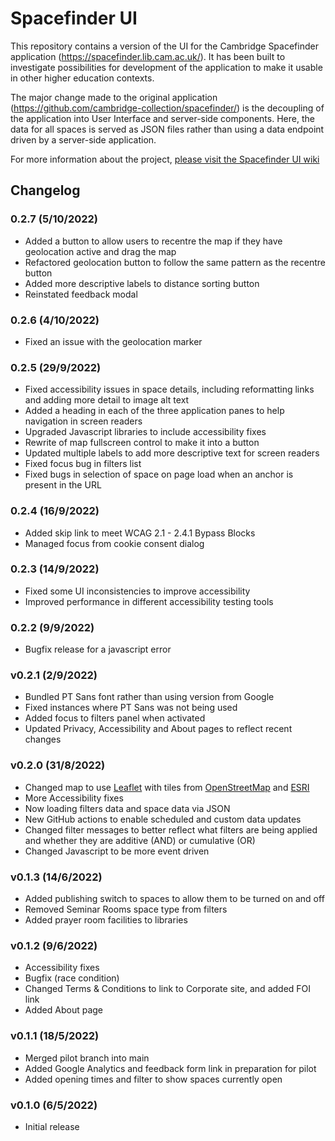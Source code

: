 Spacefinder UI
==============

This repository contains a version of the UI for the Cambridge Spacefinder application (https://spacefinder.lib.cam.ac.uk/). It has been built to investigate possibilities for development of the application to make it usable in other higher education contexts.

The major change made to the original application (https://github.com/cambridge-collection/spacefinder/) is the decoupling of the application into User Interface and server-side components. Here, the data for all spaces is served as JSON files rather than using a data endpoint driven by a server-side application.

For more information about the project, [please visit the Spacefinder UI wiki](https://github.com/uol-library/spacefinder-ui/wiki/)

Changelog
---------

### 0.2.7 (5/10/2022)

* Added a button to allow users to recentre the map if they have geolocation active and drag the map
* Refactored geolocation button to follow the same pattern as the recentre button
* Added more descriptive labels to distance sorting button
* Reinstated feedback modal

### 0.2.6 (4/10/2022)

* Fixed an issue with the geolocation marker

### 0.2.5 (29/9/2022)

* Fixed accessibility issues in space details, including reformatting links and adding more detail to image alt text
* Added a heading in each of the three application panes to help navigation in screen readers
* Upgraded Javascript libraries to include accessibility fixes
* Rewrite of map fullscreen control to make it into a button
* Updated multiple labels to add more descriptive text for screen readers
* Fixed focus bug in filters list
* Fixed bugs in selection of space on page load when an anchor is present in the URL

### 0.2.4 (16/9/2022)

* Added skip link to meet WCAG 2.1 - 2.4.1 Bypass Blocks
* Managed focus from cookie consent dialog

### 0.2.3 (14/9/2022)

* Fixed some UI inconsistencies to improve accessibility
* Improved performance in different accessibility testing tools

### 0.2.2 (9/9/2022)

* Bugfix release for a javascript error

### v0.2.1 (2/9/2022)

* Bundled PT Sans font rather than using version from Google
* Fixed instances where PT Sans was not being used
* Added focus to filters panel when activated
* Updated Privacy, Accessibility and About pages to reflect recent changes

### v0.2.0 (31/8/2022)

* Changed map to use [Leaflet](https://leafletjs.com/) with tiles from [OpenStreetMap](https://www.openstreetmap.org/) and [ESRI](https://www.esri.com/)
* More Accessibility fixes
* Now loading filters data and space data via JSON
* New GitHub actions to enable scheduled and custom data updates
* Changed filter messages to better reflect what filters are being applied and whether they are additive (AND) or cumulative (OR)
* Changed Javascript to be more event driven

### v0.1.3 (14/6/2022)

* Added publishing switch to spaces to allow them to be turned on and off
* Removed Seminar Rooms space type from filters
* Added prayer room facilities to libraries

### v0.1.2 (9/6/2022)

* Accessibility fixes
* Bugfix (race condition)
* Changed Terms & Conditions to link to Corporate site, and added FOI link
* Added About page

### v0.1.1 (18/5/2022)

* Merged pilot branch into main
* Added Google Analytics and feedback form link in preparation for pilot
* Added opening times and filter to show spaces currently open 

### v0.1.0 (6/5/2022)

* Initial release
